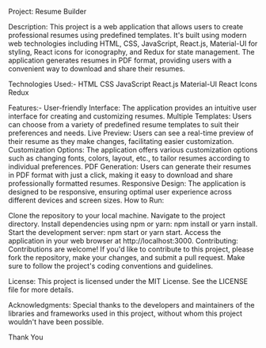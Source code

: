 
Project: Resume Builder

Description:
This project is a web application that allows users to create professional resumes using predefined templates. It's built using modern web technologies including HTML, CSS, JavaScript, React.js, Material-UI for styling, React icons for iconography, and Redux for state management. The application generates resumes in PDF format, providing users with a convenient way to download and share their resumes.

Technologies Used:-
HTML
CSS
JavaScript
React.js
Material-UI
React Icons
Redux

Features:-
User-friendly Interface: The application provides an intuitive user interface for creating and customizing resumes.
Multiple Templates: Users can choose from a variety of predefined resume templates to suit their preferences and needs.
Live Preview: Users can see a real-time preview of their resume as they make changes, facilitating easier customization.
Customization Options: The application offers various customization options such as changing fonts, colors, layout, etc., to tailor resumes according to individual preferences.
PDF Generation: Users can generate their resumes in PDF format with just a click, making it easy to download and share professionally formatted resumes.
Responsive Design: The application is designed to be responsive, ensuring optimal user experience across different devices and screen sizes.
How to Run:

Clone the repository to your local machine.
Navigate to the project directory.
Install dependencies using npm or yarn: npm install or yarn install.
Start the development server: npm start or yarn start.
Access the application in your web browser at http://localhost:3000.
Contributing:
Contributions are welcome! If you'd like to contribute to this project, please fork the repository, make your changes, and submit a pull request. Make sure to follow the project's coding conventions and guidelines.

License:
This project is licensed under the MIT License. See the LICENSE file for more details.

Acknowledgments:
Special thanks to the developers and maintainers of the libraries and frameworks used in this project, without whom this project wouldn't have been possible.

Thank You
